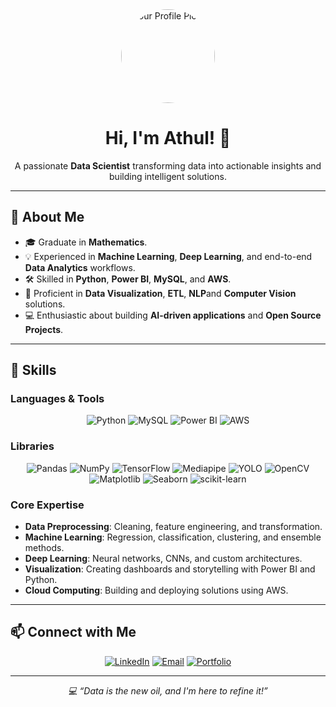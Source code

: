 <div align="center">
  <img src="https://via.placeholder.com/150" alt="Your Profile Picture" width="150" style="border-radius:50%;">
  <h1>Hi, I'm Athul! 👋</h1>
  <p>
    A passionate <b>Data Scientist</b> transforming data into actionable insights and building intelligent solutions.
  </p>
</div>

---

## 🚀 About Me

- 🎓 Graduate in  **Mathematics**.  
- 💡 Experienced in **Machine Learning**, **Deep Learning**, and end-to-end **Data Analytics** workflows.  
- 🛠️ Skilled in **Python**, **Power BI**, **MySQL**, and **AWS**.  
- 🌟 Proficient in **Data Visualization**, **ETL**, **NLP**and **Computer Vision** solutions.  
- 💻 Enthusiastic about building **AI-driven applications** and **Open Source Projects**.  

---

## 🔧 Skills

### **Languages & Tools**
<p align="center">
  <img src="https://img.shields.io/badge/Python-3776AB?style=for-the-badge&logo=python&logoColor=white" alt="Python" />
  <img src="https://img.shields.io/badge/MySQL-4479A1?style=for-the-badge&logo=mysql&logoColor=white" alt="MySQL" />
  <img src="https://img.shields.io/badge/Power%20BI-F2C811?style=for-the-badge&logo=powerbi&logoColor=black" alt="Power BI" />
  <img src="https://img.shields.io/badge/AWS-232F3E?style=for-the-badge&logo=amazon-aws&logoColor=white" alt="AWS" />
</p>

### **Libraries**
<p align="center">
  <img src="https://img.shields.io/badge/Pandas-150458?style=for-the-badge&logo=pandas&logoColor=white" alt="Pandas" />
  <img src="https://img.shields.io/badge/NumPy-013243?style=for-the-badge&logo=numpy&logoColor=white" alt="NumPy" />
  <img src="https://img.shields.io/badge/TensorFlow-FF6F00?style=for-the-badge&logo=tensorflow&logoColor=white" alt="TensorFlow" />
  <img src="https://img.shields.io/badge/Mediapipe-4285F4?style=for-the-badge&logo=google&logoColor=white" alt="Mediapipe" />
  <img src="https://img.shields.io/badge/YOLO-00FFFF?style=for-the-badge&logo=yolo&logoColor=black" alt="YOLO" />
  <img src="https://img.shields.io/badge/OpenCV-5C3EE8?style=for-the-badge&logo=opencv&logoColor=white" alt="OpenCV" />
  <img src="https://img.shields.io/badge/Matplotlib-005C84?style=for-the-badge&logo=matplotlib&logoColor=white" alt="Matplotlib" />
  <img src="https://img.shields.io/badge/Seaborn-3776AB?style=for-the-badge&logo=python&logoColor=white" alt="Seaborn" />
  <img src="https://img.shields.io/badge/scikit--learn-F7931E?style=for-the-badge&logo=scikitlearn&logoColor=white" alt="scikit-learn" />
</p>

### **Core Expertise**
- **Data Preprocessing**: Cleaning, feature engineering, and transformation.  
- **Machine Learning**: Regression, classification, clustering, and ensemble methods.  
- **Deep Learning**: Neural networks, CNNs, and custom architectures.  
- **Visualization**: Creating dashboards and storytelling with Power BI and Python.  
- **Cloud Computing**: Building and deploying solutions using AWS.  

---

## 📫 Connect with Me  

<p align="center">
  <a href="https://linkedin.com/in/athul77"><img src="https://img.shields.io/badge/LinkedIn-0A66C2?style=for-the-badge&logo=linkedin&logoColor=white" alt="LinkedIn"></a>
  <a href="mailto:athulpadiyath@gmail.com"><img src="https://img.shields.io/badge/Email-D14836?style=for-the-badge&logo=gmail&logoColor=white" alt="Email"></a>
  <a href="https://yourportfolio.com"><img src="https://img.shields.io/badge/Portfolio-FF6F00?style=for-the-badge&logo=google-chrome&logoColor=white" alt="Portfolio"></a>
</p>

---

<div align="center">
  <i>💻 “Data is the new oil, and I'm here to refine it!”</i>
</div>
